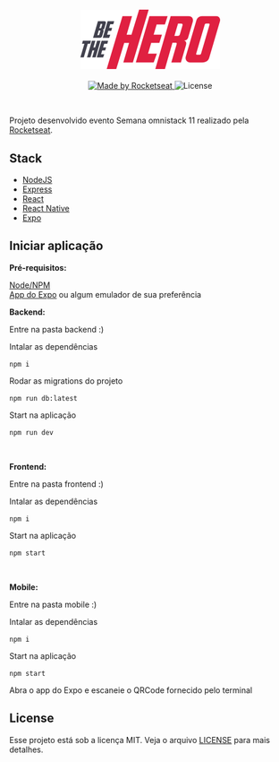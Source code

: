 <h4 align="center">
<img src="https://github.com/marcos012/be-the-hero/blob/master/frontend/src/assets/logo.svg" width="250px" /><br>
</h4>
<p align="center">
  <a href="https://rocketseat.com.br">
    <img alt="Made by Rocketseat" src="https://img.shields.io/badge/made%20by-Rocketseat-red">
  </a>
  <img alt="License" src="https://img.shields.io/badge/license-MIT-red">
</p>

<br>

Projeto desenvolvido evento Semana omnistack 11 realizado pela [Rocketseat](https://rocketseat.com.br).

## Stack

- [NodeJS](https://nodejs.org/en/)
- [Express](https://expressjs.com/pt-br/)
- [React](https://github.com/facebook/react)
- [React Native](https://github.com/facebook/react-native)
- [Expo](https://expo.io/)

## Iniciar aplicação
**Pré-requisitos:** <br>

[Node/NPM](https://nodejs.org/en/) <br>
[App do Expo](https://expo.io/) ou algum emulador de sua preferência
<br>

**Backend:**

Entre na pasta backend :)

Intalar as dependências
```
npm i
```
Rodar as migrations do projeto
```
npm run db:latest
```
Start na aplicação
```
npm run dev
```
<br />

**Frontend:**

Entre na pasta frontend :)

Intalar as dependências
```
npm i
```
Start na aplicação
```
npm start
```
<br />

**Mobile:**

Entre na pasta mobile :)

Intalar as dependências
```
npm i
```
Start na aplicação
```
npm start
```
Abra o app do Expo e escaneie o QRCode fornecido pelo terminal
<br />

## License

Esse projeto está sob a licença MIT. Veja o arquivo [LICENSE](LICENSE.md) para mais detalhes.
